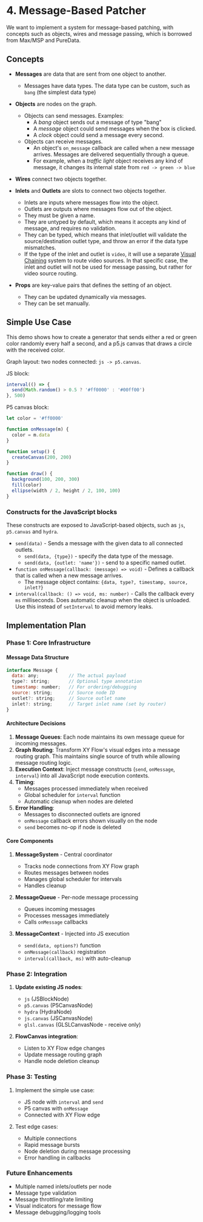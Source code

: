 # 4. Message-Based Patcher

We want to implement a system for message-based patching, with concepts such as objects, wires and message passing, which is borrowed from Max/MSP and PureData.

## Concepts

- **Messages** are data that are sent from one object to another.
  - Messages have data types. The data type can be custom, such as `bang` (the simplest data type)
- **Objects** are nodes on the graph.
  - Objects can send messages. Examples:
    - A _bang_ object sends out a message of type "bang"
    - A _message_ object could send messages when the box is clicked.
    - A _clock_ object could send a message every second.
  - Objects can receive messages.
    - An object's `on_message` callback are called when a new message arrives. Messages are delivered sequentially through a queue.
    - For example, when a _traffic light_ object receives any kind of message, it changes its internal state from `red -> green -> blue`
- **Wires** connect two objects together.
- **Inlets** and **Outlets** are slots to connect two objects together.

  - Inlets are inputs where messages flow into the object.
  - Outlets are outputs where messages flow out of the object.
  - They must be given a name.
  - They are untyped by default, which means it accepts any kind of message, and requires no validation.
  - They can be typed, which means that inlet/outlet will validate the source/destination outlet type, and throw an error if the data type mismatches.
  - If the type of the inlet and outlet is `video`, it will use a separate [Visual Chaining](7-visual-chaining.md) system to route video sources. In that specific case, the inlet and outlet will not be used for message passing, but rather for video source routing.

- **Props** are key-value pairs that defines the setting of an object.

  - They can be updated dynamically via messages.
  - They can be set manually.

## Simple Use Case

This demo shows how to create a generator that sends either a red or green color randomly every half a second, and a p5.js canvas that draws a circle with the received color.

Graph layout: two nodes connected: `js -> p5.canvas`.

JS block:

```js
interval(() => {
  send(Math.random() > 0.5 ? '#ff0000' : '#00ff00')
}, 500)
```

P5 canvas block:

```js
let color = '#ff0000'

function onMessage(m) {
  color = m.data
}

function setup() {
  createCanvas(200, 200)
}

function draw() {
  background(100, 200, 300)
  fill(color)
  ellipse(width / 2, height / 2, 100, 100)
}
```

### Constructs for the JavaScript blocks

These constructs are exposed to JavaScript-based objects, such as `js`, `p5.canvas` and `hydra`.

- `send(data)` - Sends a message with the given data to all connected outlets.
  - `send(data, {type})` - specify the data type of the message.
  - `send(data, {outlet: 'name'})` - send to a specific named outlet.
- `function onMessage(callback: (message) => void)` - Defines a callback that is called when a new message arrives.
  - The message object contains: `{data, type?, timestamp, source, inlet?}`
- `interval(callback: () => void, ms: number)` - Calls the callback every `ms` milliseconds. Does automatic cleanup when the object is unloaded. Use this instead of `setInterval` to avoid memory leaks.

## Implementation Plan

### Phase 1: Core Infrastructure

#### Message Data Structure
```js
interface Message {
  data: any;           // The actual payload
  type?: string;       // Optional type annotation  
  timestamp: number;   // For ordering/debugging
  source: string;      // Source node ID
  outlet?: string;     // Source outlet name
  inlet?: string;      // Target inlet name (set by router)
}
```

#### Architecture Decisions

1. **Message Queues**: Each node maintains its own message queue for incoming messages.
2. **Graph Routing**: Transform XY Flow's visual edges into a message routing graph. This maintains single source of truth while allowing message routing logic.
3. **Execution Context**: Inject message constructs (`send`, `onMessage`, `interval`) into all JavaScript node execution contexts.
4. **Timing**: 
   - Messages processed immediately when received
   - Global scheduler for `interval` function
   - Automatic cleanup when nodes are deleted
5. **Error Handling**:
   - Messages to disconnected outlets are ignored
   - `onMessage` callback errors shown visually on the node
   - `send` becomes no-op if node is deleted

#### Core Components

1. **MessageSystem** - Central coordinator
   - Tracks node connections from XY Flow graph
   - Routes messages between nodes
   - Manages global scheduler for intervals
   - Handles cleanup

2. **MessageQueue** - Per-node message processing
   - Queues incoming messages
   - Processes messages immediately
   - Calls `onMessage` callbacks

3. **MessageContext** - Injected into JS execution
   - `send(data, options?)` function
   - `onMessage(callback)` registration
   - `interval(callback, ms)` with auto-cleanup

### Phase 2: Integration

1. **Update existing JS nodes**:
   - `js` (JSBlockNode)
   - `p5.canvas` (P5CanvasNode) 
   - `hydra` (HydraNode)
   - `js.canvas` (JSCanvasNode)
   - `glsl.canvas` (GLSLCanvasNode - receive only)

2. **FlowCanvas integration**:
   - Listen to XY Flow edge changes
   - Update message routing graph
   - Handle node deletion cleanup

### Phase 3: Testing

1. Implement the simple use case:
   - JS node with `interval` and `send`
   - P5 canvas with `onMessage`
   - Connected with XY Flow edge

2. Test edge cases:
   - Multiple connections
   - Rapid message bursts
   - Node deletion during message processing
   - Error handling in callbacks

### Future Enhancements

- Multiple named inlets/outlets per node
- Message type validation
- Message throttling/rate limiting
- Visual indicators for message flow
- Message debugging/logging tools
